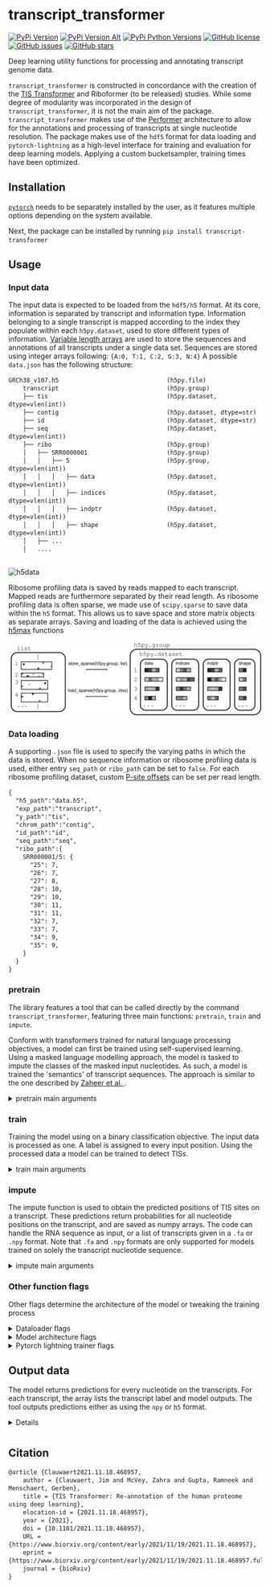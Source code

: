 # transcript_transformer

[![PyPi Version](https://img.shields.io/pypi/v/transcript-transformer.svg)](https://pypi.python.org/pypi/transcript-transformer/)
[![PyPi Version Alt](https://badge.fury.io/py/transcript-transformer.svg)](https://pypi.python.org/pypi/transcript-transformer/)
[![PyPi Python Versions](https://img.shields.io/pypi/pyversions/transcript-transformer.svg)](https://pypi.python.org/pypi/transcript-transformer/) 
[![GitHub license](https://img.shields.io/github/license/jdcla/transcript_transformer)](https://github.com/jdcla/transcript_transformer/blob/main/LICENSE.md)
[![GitHub issues](https://img.shields.io/github/issues/jdcla/transcript_transformer)](https://github.com/jdcla/transcript_transformer/issues)
[![GitHub stars](https://img.shields.io/github/stars/jdcla/transcript_transformer)](https://github.com/jdcla/transcript_transformer/stargazers)


Deep learning utility functions for processing and annotating transcript genome data.

`transcript_transformer`  is constructed in concordance with the creation of the [TIS Transformer](https://www.biorxiv.org/content/10.1101/2021.11.18.468957v1) and Riboformer (to be released) studies. While some degree of modularity was incorporated in the design of `transcript_transformer`, it is not the main aim of the package. `transcript_transformer` makes use of the [Performer](https://arxiv.org/abs/2009.14794) architecture to allow for the annotations and processing of transcripts at single nucleotide resolution. The package makes use of the `hdf5` format for data loading and `pytorch-lightning` as a high-level interface for training and evaluation for deep learning models. Applying a custom bucketsampler, training times have been optimized. 

## Installation
[`pytorch`](https://pytorch.org/get-started/locally/) needs to be separately installed by the user, as it features multiple options depending on the system available. 

Next, the package can be installed by running `pip install transcript-transformer`

## Usage <a name="code"></a>

### Input data
The input data is expected to be loaded from the `hdf5/h5` format. At its core, information is separated by transcript and information type. Information belonging to a single transcript is mapped according to the index they populate within each `h5py.dataset`, used to store different types of information. [Variable length arrays](https://docs.h5py.org/en/stable/special.html#arbitrary-vlen-data) are used to store the sequences and annotations of all transcripts under a single data set. 
Sequences are stored using integer arrays following: `{A:0, T:1, C:2, G:3, N:4}`
A possible `data.json` has the following structure:


```
GRCh38_v107.h5                              (h5py.file)
    transcript                              (h5py.group)
    ├── tis                                 (h5py.dataset, dtype=vlen(int))
    ├── contig                              (h5py.dataset, dtype=str)
    ├── id                                  (h5py.dataset, dtype=str)
    ├── seq                                 (h5py.dataset, dtype=vlen(int))
    ├── ribo                                (h5py.group)
    │   ├── SRR0000001                      (h5py.group)
    │   │   ├── 5                           (h5py.group, dtype=vlen(int))
    │   │   │   ├── data                    (h5py.dataset, dtype=vlen(int))
    │   │   │   ├── indices                 (h5py.dataset, dtype=vlen(int))
    │   │   │   ├── indptr                  (h5py.dataset, dtype=vlen(int))
    │   │   │   ├── shape                   (h5py.dataset, dtype=vlen(int))
    │   ├── ...
    │   ....
    
```
![h5data](https://github.com/jdcla/transcript_transformer/raw/main/h5data.png)

Ribosome profiling data is saved by reads mapped to each transcript. Mapped reads are furthermore separated by their read length. As ribosome profiling data is often sparse, we made use of `scipy.sparse` to save data within the `h5` format. This allows us to save space and store matrix objects as separate arrays. Saving and loading of the data is achieved using the [h5max](https://github.com/jdcla/h5max) functions

![h5max_pic](https://github.com/jdcla/h5max/raw/main/h5max.png)




### Data loading
A supporting `.json` file is used to specify the varying paths in which the data is stored. When no sequence information or ribosome profiling data is used, either entry `seq_path` or `ribo_path` can be set to `false`. For each ribosome profiling dataset, custom [P-site offsets](https://plastid.readthedocs.io/en/latest/glossary.html#term-P-site-offset) can be set per read length. 

```
{
  "h5_path":"data.h5",
  "exp_path":"transcript",
  "y_path":"tis",
  "chrom_path":"contig",
  "id_path":"id",
  "seq_path":"seq",
  "ribo_path":{
    SRR000001/5: {
      "25": 7,
      "26": 7,
      "27": 8,
      "28": 10,
      "29": 10,
      "30": 11,
      "31": 11,
      "32": 7,
      "33": 7,
      "34": 9,
      "35": 9,
    }
  }
}
```


### pretrain
The library features a tool that can be called directly by the command `transcript_transformer`, featuring three main functions: `pretrain`, `train` and `impute`.

Conform with transformers trained for natural language processing objectives, a model can first be trained using self-supervised learning. Using a masked language modelling approach, the model is tasked to impute the classes of the masked input nucleotides. As such, a model is trained the 'semantics' of transcript sequences. The approach is similar to the one described by [Zaheer et al. ](https://arxiv.org/abs/2007.14062).

<details><summary>pretrain main arguments</summary>

```
transcript_transformer pretrain -h

positional arguments:
    input_data            path to json file specifying input data (see README.md)
    val                   list of chromosomes used for the validation set
    test                  list of chromosomes used for the test set
  --mask_frac float       fraction of input positions that are masked (default: 0.85)
  --rand_frac float       fraction of masked inputs that are randomized (default: 0.1)

# Example
    
TransscriptFormer pretrain input_data.json --val 1 13 --test 2 14 --max_epochs 70 --gpu 1 
```

</details>

### train
Training the model using on a binary classification objective. The input data is processed as one. A label is assigned to every input position. Using the processed data a model can be trained to detect TISs. 

<details><summary>train main arguments</summary>

```
transcript_transformer train -h
    
positional arguments:
    input_data            path to json file specifying input data (see README.md)
    val                   list of chromosomes used for the validation set
    test                  list of chromosomes used for the test set
  --transfer_checkpoint   Path to checkpoint pretrained model (default: None)
    
# Example
    
transcript_transformer train input_data.json --val 1 13 --test 2 14 --max_epochs 70 --transfer_checkpoint lightning_logs/mlm_model/version_0/ --name experiment_1 --gpu 1 

```
    
</details>

### impute

The impute function is used to obtain the predicted positions of TIS sites on a transcript. These predictions return probabilities for all nucleotide positions on the transcript, and are saved as numpy arrays. The code can handle the RNA sequence as input, or a list of transcripts given in a `.fa` or `.npy` format. Note that `.fa` and `.npy` formats are only supported for models trained on solely the transcript nucleotide sequence.

<details><summary>impute main arguments</summary>

```
transcript_transformer impute -h

positional arguments:
  input_data              RNA sequence or path to `.fa` or `.h5` file
  input_type              Type of input, either one of ['RNA', 'npy', 'h5']
  checkpoint              path to checkpoint of trained model

options:
  -h, --help              show this help message and exit
  --output_type {npy,h5}  file type of output predictions (default: npy)
  --save_path save_path   save file path (default: results)

# Example

transcript_transformer impute AAAAAAAAAAAAAAAAAAAAAAAAAAAAAAAACGGT RNA --output_type npy models/example_model.ckpt
transcript_transformer impute data/example_data.fa fa --output_type npy models/example_model.ckpt
    
```

</details>

### Other function flags

Other flags determine the architecture of the model or tweaking the training process

<details><summary>Dataloader flags</summary>

```
data loader arguments

  --max_seq_len int     maximum sequence length of transcripts (default: 25000)
  --num_workers int     number of data loader workers (default: 12)
  --max_transcripts_per_batch int
                        maximum amount of transcripts per batch (default: 400)
```

</details>

<details><summary>Model architecture flags</summary>

```
Model:
  Transformer arguments

  --transfer_checkpoint str
                        Path to checkpoint pretrained model (default: None)
  --lr float            learning rate (default: 0.001)
  --decay_rate float    linearly decays learning rate for every epoch (default: 0.95)
  --num_tokens int      number of unique input tokens (default: 7)
  --dim int             dimension of the hidden states (default: 30)
  --depth int           number of layers (default: 6)
  --heads int           number of attention heads in every layer (default: 6)
  --dim_head int        dimension of the attention head matrices (default: 16)
  --nb_features int     number of random features, if not set, will default to (d * log(d)),where d is the dimension
                        of each head (default: 80)
                        of each head (default: 80)
  --feature_redraw_interval int
                        how frequently to redraw the projection matrix (default: 100)
  --generalized_attention boolean
                        applies generalized attention functions (default: True)
  --kernel_fn boolean   generalized attention function to apply (if generalized attention) (default: ReLU())
  --reversible boolean  reversible layers, from Reformer paper (default: True)
  --ff_chunks int       chunk feedforward layer, from Reformer paper (default: 10)
  --use_scalenorm boolean
                        use scale norm, from 'Transformers without Tears' paper (default: False)
  --use_rezero boolean  use rezero, from 'Rezero is all you need' paper (default: False)
  --ff_glu boolean      use GLU variant for feedforward (default: True)
  --emb_dropout float   embedding dropout (default: 0.1)
  --ff_dropout float    feedforward dropout (default: 0.1)
  --attn_dropout float  post-attn dropout (default: 0.1)
  --local_attn_heads int
                        the amount of heads used for local attention (default: 4)
  --local_window_size int
                        window size of local attention (default: 256)
```

</details>

<details><summary>Pytorch lightning trainer flags</summary>

```
pl.Trainer:
  --logger [str_to_bool]
                        Logger (or iterable collection of loggers) for experiment tracking. A ``True`` value uses
                        the default ``TensorBoardLogger``. ``False`` will disable logging. (default: True)
  --checkpoint_callback [str_to_bool]
                        If ``True``, enable checkpointing. It will configure a default ModelCheckpoint callback if
                        there is no user-defined ModelCheckpoint in
                        :paramref:`~pytorch_lightning.trainer.trainer.Trainer.callbacks`. (default: True)
  --default_root_dir str
                        Default path for logs and weights when no logger/ckpt_callback passed. Default:
                        ``os.getcwd()``. Can be remote file paths such as `s3://mybucket/path` or 'hdfs://path/'
                        (default: None)
  --gradient_clip_val float
                        0 means don't clip. (default: 0.0)
  --gradient_clip_algorithm str
                        'value' means clip_by_value, 'norm' means clip_by_norm. Default: 'norm' (default: norm)
  --process_position int
                        orders the progress bar when running multiple models on same machine. (default: 0)
  --num_nodes int       number of GPU nodes for distributed training. (default: 1)
  --num_processes int   number of processes for distributed training with distributed_backend="ddp_cpu" (default: 1)
  --gpus _gpus_allowed_type
                        number of gpus to train on (int) or which GPUs to train on (list or str) applied per node
                        (default: None)
  --auto_select_gpus [str_to_bool]
                        If enabled and `gpus` is an integer, pick available gpus automatically. This is especially
                        useful when GPUs are configured to be in "exclusive mode", such that only one process at a
                        time can access them. (default: False)
  --tpu_cores _gpus_allowed_type
                        How many TPU cores to train on (1 or 8) / Single TPU to train on [1] (default: None)
  --log_gpu_memory str  None, 'min_max', 'all'. Might slow performance (default: None)
  --progress_bar_refresh_rate int
                        How often to refresh progress bar (in steps). Value ``0`` disables progress bar. Ignored
                        when a custom progress bar is passed to :paramref:`~Trainer.callbacks`. Default: None, means
                        a suitable value will be chosen based on the environment (terminal, Google COLAB, etc.).
                        (default: None)
  --overfit_batches _int_or_float_type
                        Overfit a fraction of training data (float) or a set number of batches (int). (default: 0.0)
  --track_grad_norm float
                        -1 no tracking. Otherwise tracks that p-norm. May be set to 'inf' infinity-norm. (default:
                        -1)
  --check_val_every_n_epoch int
                        Check val every n train epochs. (default: 1)
  --fast_dev_run [str_to_bool_or_int]
                        runs n if set to ``n`` (int) else 1 if set to ``True`` batch(es) of train, val and test to
                        find any bugs (ie: a sort of unit test). (default: False)
  --accumulate_grad_batches int
                        Accumulates grads every k batches or as set up in the dict. (default: 1)
  --max_epochs int      Stop training once this number of epochs is reached. Disabled by default (None). If both
                        max_epochs and max_steps are not specified, defaults to ``max_epochs`` = 1000. (default:
                        None)
  --min_epochs int      Force training for at least these many epochs. Disabled by default (None). If both
                        min_epochs and min_steps are not specified, defaults to ``min_epochs`` = 1. (default: None)
  --max_steps int       Stop training after this number of steps. Disabled by default (None). (default: None)
  --min_steps int       Force training for at least these number of steps. Disabled by default (None). (default:
                        None)
  --max_time str        Stop training after this amount of time has passed. Disabled by default (None). The time
                        duration can be specified in the format DD:HH:MM:SS (days, hours, minutes seconds), as a
                        :class:`datetime.timedelta`, or a dictionary with keys that will be passed to
                        :class:`datetime.timedelta`. (default: None)
  --limit_train_batches _int_or_float_type
                        How much of training dataset to check (float = fraction, int = num_batches) (default: 1.0)
  --limit_val_batches _int_or_float_type
                        How much of validation dataset to check (float = fraction, int = num_batches) (default: 1.0)
  --limit_test_batches _int_or_float_type
                        How much of test dataset to check (float = fraction, int = num_batches) (default: 1.0)
  --limit_predict_batches _int_or_float_type
                        How much of prediction dataset to check (float = fraction, int = num_batches) (default: 1.0)
  --val_check_interval _int_or_float_type
                        How often to check the validation set. Use float to check within a training epoch, use int
                        to check every n steps (batches). (default: 1.0)
  --flush_logs_every_n_steps int
                        How often to flush logs to disk (defaults to every 100 steps). (default: 100)
  --log_every_n_steps int
                        How often to log within steps (defaults to every 50 steps). (default: 50)
  --accelerator str     Previously known as distributed_backend (dp, ddp, ddp2, etc...). Can also take in an
                        accelerator object for custom hardware. (default: None)
  --sync_batchnorm [str_to_bool]
                        Synchronize batch norm layers between process groups/whole world. (default: False)
  --precision int       Double precision (64), full precision (32) or half precision (16). Can be used on CPU, GPU
                        or TPUs. (default: 32)
  --weights_summary str
                        Prints a summary of the weights when training begins. (default: top)
  --weights_save_path str
                        Where to save weights if specified. Will override default_root_dir for checkpoints only. Use
                        this if for whatever reason you need the checkpoints stored in a different place than the
                        logs written in `default_root_dir`. Can be remote file paths such as `s3://mybucket/path` or
                        'hdfs://path/' Defaults to `default_root_dir`. (default: None)
  --num_sanity_val_steps int
                        Sanity check runs n validation batches before starting the training routine. Set it to `-1`
                        to run all batches in all validation dataloaders. (default: 2)
  --truncated_bptt_steps int
                        Deprecated in v1.3 to be removed in 1.5. Please use
                        :paramref:`~pytorch_lightning.core.lightning.LightningModule.truncated_bptt_steps` instead.
                        (default: None)
  --resume_from_checkpoint str
                        Path/URL of the checkpoint from which training is resumed. If there is no checkpoint file at
                        the path, start from scratch. If resuming from mid-epoch checkpoint, training will start
                        from the beginning of the next epoch. (default: None)
  --profiler str        To profile individual steps during training and assist in identifying bottlenecks. (default:
                        None)
  --benchmark [str_to_bool]
                        If true enables cudnn.benchmark. (default: False)
  --deterministic [str_to_bool]
                        If true enables cudnn.deterministic. (default: False)
  --reload_dataloaders_every_epoch [str_to_bool]
                        Set to True to reload dataloaders every epoch. (default: False)
  --auto_lr_find [str_to_bool_or_str]
                        If set to True, will make trainer.tune() run a learning rate finder, trying to optimize
                        initial learning for faster convergence. trainer.tune() method will set the suggested
                        learning rate in self.lr or self.learning_rate in the LightningModule. To use a different
                        key set a string instead of True with the key name. (default: False)
  --replace_sampler_ddp [str_to_bool]
                        Explicitly enables or disables sampler replacement. If not specified this will toggled
                        automatically when DDP is used. By default it will add ``shuffle=True`` for train sampler
                        and ``shuffle=False`` for val/test sampler. If you want to customize it, you can set
                        ``replace_sampler_ddp=False`` and add your own distributed sampler. (default: True)
  --terminate_on_nan [str_to_bool]
                        If set to True, will terminate training (by raising a `ValueError`) at the end of each
                        training batch, if any of the parameters or the loss are NaN or +/-inf. (default: False)
  --auto_scale_batch_size [str_to_bool_or_str]
                        If set to True, will `initially` run a batch size finder trying to find the largest batch
                        size that fits into memory. The result will be stored in self.batch_size in the
                        LightningModule. Additionally, can be set to either `power` that estimates the batch size
                        through a power search or `binsearch` that estimates the batch size through a binary search.
                        (default: False)
  --prepare_data_per_node [str_to_bool]
                        If True, each LOCAL_RANK=0 will call prepare data. Otherwise only NODE_RANK=0, LOCAL_RANK=0
                        will prepare data (default: True)
  --plugins str         Plugins allow modification of core behavior like ddp and amp, and enable custom lightning
                        plugins. (default: None)
  --amp_backend str     The mixed precision backend to use ("native" or "apex") (default: native)
  --amp_level str       The optimization level to use (O1, O2, etc...). (default: O2)
  --distributed_backend str
                        deprecated. Please use 'accelerator' (default: None)
  --move_metrics_to_cpu [str_to_bool]
                        Whether to force internal logged metrics to be moved to cpu. This can save some gpu memory,
                        but can make training slower. Use with attention. (default: False)
  --multiple_trainloader_mode str
                        How to loop over the datasets when there are multiple train loaders. In 'max_size_cycle'
                        mode, the trainer ends one epoch when the largest dataset is traversed, and smaller datasets
                        reload when running out of their data. In 'min_size' mode, all the datasets reload when
                        reaching the minimum length of datasets. (default: max_size_cycle)
  --stochastic_weight_avg [str_to_bool]
                        Whether to use `Stochastic Weight Averaging (SWA)(default: False)
```

</details>

## Output data

The model returns predictions for every nucleotide on the transcripts. For each transcript, the array lists the transcript label and model outputs. The tool outputs predictions either as using the `npy` or `h5` format. 

<details>

```
>>> results = np.load('results.npy', allow_pickle=True)
>>> results[0]
array(['>ENST00000410304',
       array([2.3891837e-09, 7.0824785e-07, 8.3791534e-09, 4.3269135e-09,
              4.9220684e-08, 1.5315813e-10, 7.0196869e-08, 2.4103475e-10,
              4.5873511e-10, 1.4299616e-10, 6.1071654e-09, 1.9664975e-08,
              2.9255699e-07, 4.7719610e-08, 7.7600065e-10, 9.2305236e-10,
              3.3297397e-07, 3.5771163e-07, 4.1942007e-05, 4.5123262e-08,
              1.2450059e-09, 9.2165324e-11, 3.6457399e-09, 8.8559119e-08,
              9.2133210e-05, 1.7473910e-09, 4.0608841e-09, 2.9064828e-12,
              1.9478179e-08, 9.0584736e-12, 1.7068935e-05, 2.8910944e-07,
              3.5740332e-08, 3.3406838e-10, 5.7711222e-08, 5.0289093e-09,
              7.4243858e-12, 2.2184177e-09, 5.2881451e-06, 6.1195571e-10,
              1.4648888e-10, 1.4948037e-07, 2.3879443e-07, 1.6367457e-08,
              1.9375465e-08, 3.3595885e-08, 4.1618881e-10, 6.3614699e-12,
              4.1953702e-10, 1.3611480e-08, 2.0185058e-09, 8.1397658e-08,
              2.3339116e-07, 4.8850779e-08, 1.6549968e-12, 1.2499275e-11,
              8.3455109e-10, 1.5468280e-12, 3.5863316e-08, 1.2135585e-09,
              4.4234839e-14, 2.0041482e-11, 4.0546926e-09, 4.8796110e-12,
              3.4575018e-13, 5.0659910e-10, 3.2857072e-13, 2.3365734e-09,
              8.3198276e-10, 2.9397595e-10, 3.3731489e-08, 9.1637538e-11,
              1.0781720e-09, 1.0790679e-11, 4.8457072e-10, 4.6192927e-10,
              4.9371015e-12, 2.8158498e-13, 2.9590792e-09, 4.3507330e-07,
              5.7654831e-10, 2.4951474e-09, 4.6289192e-12, 1.5421598e-02,
              1.0270607e-11, 1.1841109e-09, 7.9038587e-10, 6.5511790e-10,
              6.0892291e-13, 1.6157842e-11, 6.9130129e-10, 4.5778301e-11,
              2.1682500e-03, 2.3315516e-09, 2.2578116e-11], dtype=float32)],
      dtype=object)

```

</details>

#

## Citation <a name="citation"></a>
       
```
@article {Clauwaert2021.11.18.468957,
	author = {Clauwaert, Jim and McVey, Zahra and Gupta, Ramneek and Menschaert, Gerben},
	title = {TIS Transformer: Re-annotation of the human proteome using deep learning},
	elocation-id = {2021.11.18.468957},
	year = {2021},
	doi = {10.1101/2021.11.18.468957},
	URL = {https://www.biorxiv.org/content/early/2021/11/19/2021.11.18.468957},
	eprint = {https://www.biorxiv.org/content/early/2021/11/19/2021.11.18.468957.full.pdf},
	journal = {bioRxiv}
}
```
